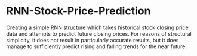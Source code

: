 # RNN-Stock-Price-Prediction
Creating a simple RNN structure which takes historical stock closing price data and attempts to predict future closing prices. For reasons of structural simplicity, it does not result in particularly accurate results, but it does manage to sufficiently predict rising and falling trends for the near future.
